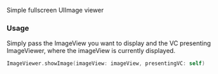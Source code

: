 Simple fullscreen UIImage viewer

### Usage

Simply pass the ImageView you want to display and the VC presenting ImageViewer, where the imageView is currently displayed.

```Swift
ImageViewer.showImage(imageView: imageView, presentingVC: self)
```
